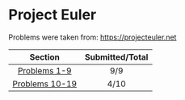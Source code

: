 # Project Euler

Problems were taken from: https://projecteuler.net

| Section | Submitted/Total |
|:----------:|:----------:|
|[Problems 1-9](https://github.com/Zernov/projecteuler/tree/master/1-9)| 9/9 |
|[Problems 10-19](https://github.com/Zernov/projecteuler/tree/master/10-19)| 4/10 |
